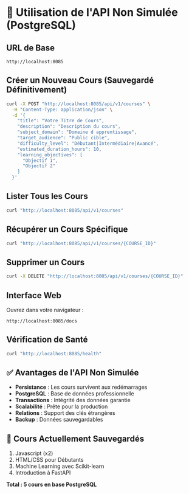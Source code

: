 # 🏦 Utilisation de l'API Non Simulée (PostgreSQL)

## URL de Base
```
http://localhost:8085
```

## Créer un Nouveau Cours (Sauvegardé Définitivement)

```bash
curl -X POST "http://localhost:8085/api/v1/courses" \
  -H "Content-Type: application/json" \
  -d '{
    "title": "Votre Titre de Cours",
    "description": "Description du cours",
    "subject_domain": "Domaine d apprentissage",
    "target_audience": "Public cible",
    "difficulty_level": "Débutant|Intermédiaire|Avancé",
    "estimated_duration_hours": 10,
    "learning_objectives": [
      "Objectif 1",
      "Objectif 2"
    ]
  }'
```

## Lister Tous les Cours

```bash
curl "http://localhost:8085/api/v1/courses"
```

## Récupérer un Cours Spécifique

```bash
curl "http://localhost:8085/api/v1/courses/{COURSE_ID}"
```

## Supprimer un Cours

```bash
curl -X DELETE "http://localhost:8085/api/v1/courses/{COURSE_ID}"
```

## Interface Web

Ouvrez dans votre navigateur :
```
http://localhost:8085/docs
```

## Vérification de Santé

```bash
curl "http://localhost:8085/health"
```

## ✅ Avantages de l'API Non Simulée

- **Persistance** : Les cours survivent aux redémarrages
- **PostgreSQL** : Base de données professionnelle
- **Transactions** : Intégrité des données garantie
- **Scalabilité** : Prête pour la production
- **Relations** : Support des clés étrangères
- **Backup** : Données sauvegardables

## 🎯 Cours Actuellement Sauvegardés

1. Javascript (x2)
2. HTML/CSS pour Débutants  
3. Machine Learning avec Scikit-learn
4. Introduction à FastAPI

**Total : 5 cours en base PostgreSQL**